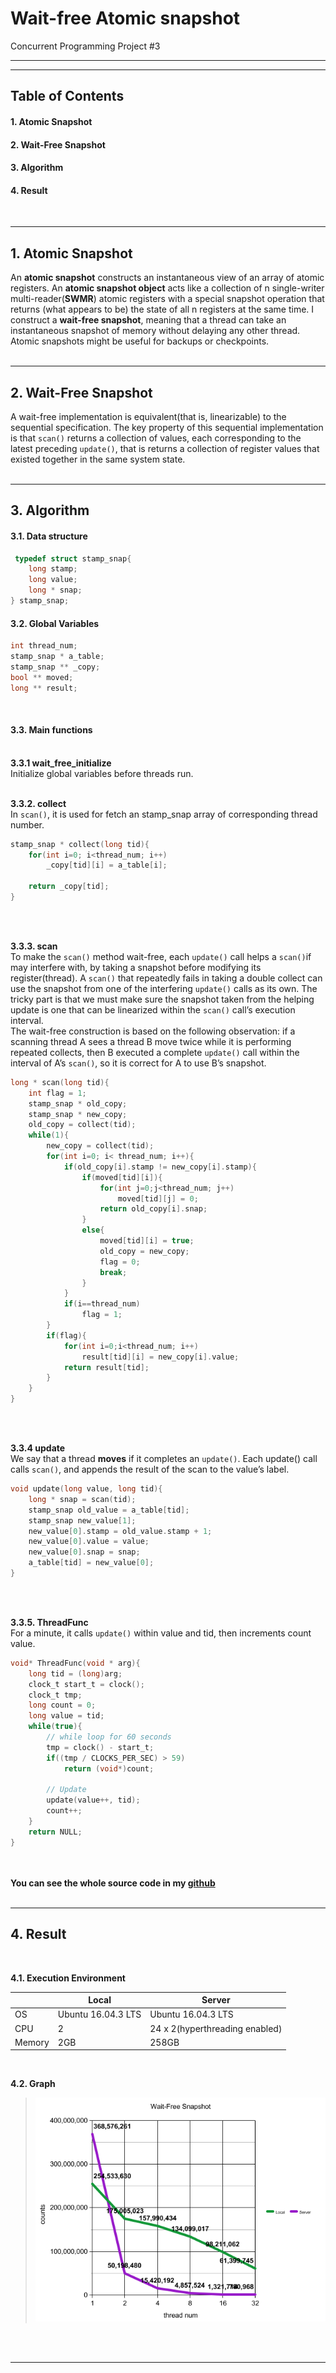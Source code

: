# Wait-free Atomic snapshot

Concurrent Programming Project #3

---
---

## Table of Contents

#### 1. Atomic Snapshot
#### 2. Wait-Free Snapshot
#### 3. Algorithm
#### 4. Result

<br>

---

## 1. Atomic Snapshot

An **atomic snapshot** constructs an instantaneous view of an array of atomic registers. An **atomic snapshot object** acts like a collection of n single-writer multi-reader(**SWMR**) atomic registers  with a special snapshot operation that returns (what appears to be) the state of all n registers at the same time. I construct a **wait-free snapshot**, meaning that a thread can take an instantaneous snapshot of memory without delaying any other thread. Atomic snapshots might be useful for backups or checkpoints.
<br><br>

---

## 2. Wait-Free Snapshot

 A wait-free implementation is equivalent(that is, linearizable) to the sequential specification. The key property of this sequential implementation is that `scan()` returns a collection of values, each corresponding to the latest preceding `update()`, that is returns a collection of register values that existed together in the same system state.
<br><br>

 ---

## 3. Algorithm

#### 3.1. Data structure

~~~c 
 typedef struct stamp_snap{
    long stamp;
    long value;
    long * snap;
} stamp_snap;
~~~

#### 3.2. Global Variables

 ~~~c 
 int thread_num;
 stamp_snap * a_table;
 stamp_snap ** _copy;
 bool ** moved;
 long ** result;
 ~~~
<br>

#### 3.3. Main functions<br><br>

**3.3.1 wait_free_initialize**<br>
Initialize global variables before threads run.
<br><br>

**3.3.2. collect**<br>
In `scan()`, it is used for fetch an stamp_snap array of corresponding thread number.

~~~c 
stamp_snap * collect(long tid){
    for(int i=0; i<thread_num; i++)
        _copy[tid][i] = a_table[i];

    return _copy[tid];
}
~~~
<br><br>

**3.3.3. scan**<br>
To make the `scan()` method wait-free, each `update()` call helps a `scan()`if may interfere with, by taking a snapshot before modifying its register(thread). A `scan()` that repeatedly fails in taking a double collect can use the snapshot from one of the interfering `update()` calls as its own. The tricky part is that we must make sure the snapshot taken from the helping update is one that can be linearized within the `scan()` call’s execution interval. <br>
The wait-free construction is based on the following observation: if a scanning thread A sees a thread B move twice while it is performing repeated collects, then B executed a complete `update()` call within the interval of A’s `scan()`, so it is correct for A to use B’s snapshot.

~~~c 
long * scan(long tid){
    int flag = 1;
    stamp_snap * old_copy;
    stamp_snap * new_copy;
    old_copy = collect(tid);
    while(1){
        new_copy = collect(tid);
        for(int i=0; i< thread_num; i++){
            if(old_copy[i].stamp != new_copy[i].stamp){
                if(moved[tid][i]){
                    for(int j=0;j<thread_num; j++)
                        moved[tid][j] = 0;
                    return old_copy[i].snap;
                }
                else{
                    moved[tid][i] = true;
                    old_copy = new_copy;
                    flag = 0;
                    break;
                }
            }
            if(i==thread_num)
                flag = 1;
        }
        if(flag){
            for(int i=0;i<thread_num; i++)
                result[tid][i] = new_copy[i].value;
            return result[tid];
        }
    }
}
~~~
<br><br>

**3.3.4 update**<br>
We say that a thread **moves** if it completes an `update()`. Each update() call calls `scan()`, and appends the result of the scan to the value’s label. 

~~~c 
void update(long value, long tid){
    long * snap = scan(tid);
    stamp_snap old_value = a_table[tid];
    stamp_snap new_value[1];
    new_value[0].stamp = old_value.stamp + 1;
    new_value[0].value = value;
    new_value[0].snap = snap;
    a_table[tid] = new_value[0];
}
~~~
<br><br>

**3.3.5. ThreadFunc**<br>
For a minute, it calls `update()` within value and tid, then increments count value.

~~~c 
void* ThreadFunc(void * arg){
    long tid = (long)arg;
    clock_t start_t = clock();
    clock_t tmp;
    long count = 0;
    long value = tid;
    while(true){
        // while loop for 60 seconds
        tmp = clock() - start_t;
        if((tmp / CLOCKS_PER_SEC) > 59)
            return (void*)count;

        // Update 
        update(value++, tid);
        count++;
    }
    return NULL;
}
~~~
<br><br>
**You can see the whole source code in my [github](https://github.com/heeveloper/ParallelProgramming/tree/master/project3)**
<br><br>

---

## 4. Result
<br>

**4.1. Execution Environment**<br>

|        	| Local              	| Server                         	|
|--------	|--------------------	|--------------------------------	|
| OS     	| Ubuntu 16.04.3 LTS 	| Ubuntu 16.04.3 LTS             	|
| CPU    	| 2                  	| 24 x 2(hyperthreading enabled) 	|
| Memory 	| 2GB                	| 258GB                          	|

<br>

**4.2.  Graph** <br>

>![graph](./image/graph.png)


<br><br>

---
